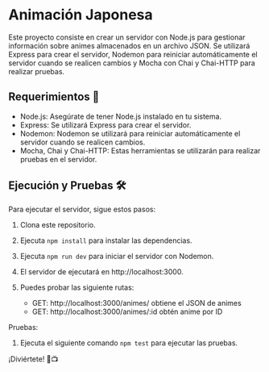 # Animación Japonesa

Este proyecto consiste en crear un servidor con Node.js para gestionar información sobre animes almacenados en un archivo JSON. Se utilizará Express para crear el servidor, Nodemon para reiniciar automáticamente el servidor cuando se realicen cambios y Mocha con Chai y Chai-HTTP para realizar pruebas.

## Requerimientos 🚀

* Node.js: Asegúrate de tener Node.js instalado en tu sistema.
* Express: Se utilizará Express para crear el servidor.
* Nodemon: Nodemon se utilizará para reiniciar automáticamente el servidor cuando se realicen cambios.
* Mocha, Chai y Chai-HTTP: Estas herramientas se utilizarán para realizar pruebas en el servidor.

## Ejecución y Pruebas 🛠️

Para ejecutar el servidor, sigue estos pasos:

1. Clona este repositorio.

2. Ejecuta `npm install` para instalar las dependencias.

3. Ejecuta `npm run dev` para iniciar el servidor con Nodemon.

4. El servidor de ejecutará en http://localhost:3000.

5. Puedes probar las siguiente rutas:
    * GET: http://localhost:3000/animes/ obtiene el JSON de animes
    * GET: http://localhost:3000/animes/:id obtén anime por ID

Pruebas:

1. Ejecuta el siguiente comando `npm test` para ejecutar las pruebas.


¡Diviértete! 🎌📺